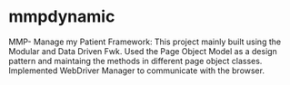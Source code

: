 # mmpdynamic
MMP- Manage my Patient
Framework:
This project mainly built using the Modular and Data Driven Fwk.
Used the Page Object Model as a design pattern and maintaing the methods in different page object classes.
Implemented WebDriver Manager to communicate with the browser.
